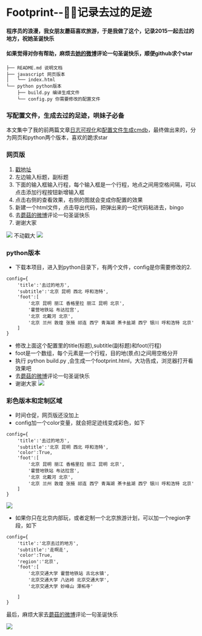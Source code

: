 # Footprint--:snail::mushroom:记录去过的足迹

#### 程序员的浪漫，我女朋友蘑菇喜欢旅游，于是我做了这个，记录2015一起去过的地方，祝她圣诞快乐

#### 如果觉得对你有帮助，麻烦去[她的微博](http://www.weibo.com/u/2814551062)评论一句圣诞快乐，顺便github求个star


```
├── README.md 说明文档
├── javascript 网页版本
│   └── index.html
└── python python版本
    ├── build.py 编译生成文件
    └── config.py 你需要修改的配置文件

```

### 写配置文件，生成去过的足迹，哄妹子必备

本文集中了我的前两篇文章[日志可视化](https://github.com/shengxinjing/my_blog/issues/2)和[配置文件生成cmdb](http://shengxinjing.cn/woniu-cmdb/)，最终做出来的，分为网页和python两个版本，喜欢的跪求star

### 网页版

1. [戳地址](http://mushdog.sinaapp.com/footprint.html)
2. 左边输入标题，副标题
3. 下面的输入框输入行程，每个输入框是一个行程，地点之间用空格间隔，可以点击添加行程按钮新增输入框
4. 点击右侧的查看效果，右侧的图就会变成你配置的效果
5. 新建一个html文件，点击导出代码，把弹出来的一坨代码粘进去，bingo
6. 去[蘑菇的微博](http://www.weibo.com/u/2814551062)评论一句圣诞快乐
7. 谢谢大家


![](http://7xjoq9.com1.z0.glb.clouddn.com/footprint01.png)
不动戳大
![](http://7xjoq9.com1.z0.glb.clouddn.com/footprint02.gif)

### python版本

* 下载本项目，进入到python目录下，有两个文件，config是你需要修改的2. 


```
config={
	'title':'去过的地方',
	'subtitle':'北京 昆明 西北 呼和浩特',
	'foot':[
		'北京 昆明 丽江 香格里拉 丽江 昆明 北京',
		'霍营地铁站 布达拉宫',
		'北京 北戴河 北京',
		'北京 兰州 敦煌 张掖 祁连 西宁 青海湖 茶卡盐湖 西宁 银川 呼和浩特 北京'
	]
}

```

* 修改上面这个配置里的title(标题),subtitle(副标题)和foot(行程)
* foot是一个数组，每个元素是一个行程，目的地(景点)之间用空格分开
* 执行 python build.py ,会生成一个footprint.html，大功告成，浏览器打开看效果吧
* 去[蘑菇的微博](http://www.weibo.com/u/2814551062)评论一句圣诞快乐
* 谢谢大家
![](http://7xjoq9.com1.z0.glb.clouddn.com/footprint03.gif)


### 彩色版本和定制区域

* 时间仓促，网页版还没加上
* config加一个color变量，就会把足迹线变成彩色，如下

```
config={
	'title':'去过的地方',
	'subtitle':'北京 昆明 西北 呼和浩特',
	'color':True,
	'foot':[
		'北京 昆明 丽江 香格里拉 丽江 昆明 北京',
		'霍营地铁站 布达拉宫',
		'北京 北戴河 北京',
		'北京 兰州 敦煌 张掖 祁连 西宁 青海湖 茶卡盐湖 西宁 银川 呼和浩特 北京'
	]
}
```

![](http://7xjoq9.com1.z0.glb.clouddn.com/footprint04.gif)


* 如果你只在北京内部玩，或者定制一个北京旅游计划，可以加一个region字段，如下

```
config={
	'title':'北京去过的地方',
	'subtitle':'走啊走',
	'color':True,
	'region':'北京',
	'foot':[
		'北京交通大学 霍营地铁站 古北水镇',
		'北京交通大学 八达岭 北京交通大学',
		'北京交通大学 妙峰山 潭柘寺'
		
	]
}
```


最后，麻烦大家去[蘑菇的微博](http://www.weibo.com/u/2814551062)评论一句圣诞快乐

![](http://7xjoq9.com1.z0.glb.clouddn.com/footprint05.gif)



